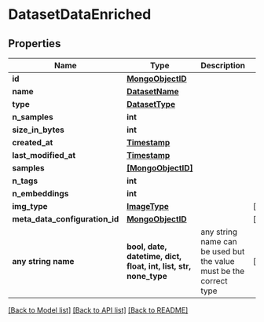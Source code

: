 # DatasetDataEnriched


## Properties
Name | Type | Description | Notes
------------ | ------------- | ------------- | -------------
**id** | [**MongoObjectID**](MongoObjectID.md) |  | 
**name** | [**DatasetName**](DatasetName.md) |  | 
**type** | [**DatasetType**](DatasetType.md) |  | 
**n_samples** | **int** |  | 
**size_in_bytes** | **int** |  | 
**created_at** | [**Timestamp**](Timestamp.md) |  | 
**last_modified_at** | [**Timestamp**](Timestamp.md) |  | 
**samples** | [**[MongoObjectID]**](MongoObjectID.md) |  | 
**n_tags** | **int** |  | 
**n_embeddings** | **int** |  | 
**img_type** | [**ImageType**](ImageType.md) |  | [optional] 
**meta_data_configuration_id** | [**MongoObjectID**](MongoObjectID.md) |  | [optional] 
**any string name** | **bool, date, datetime, dict, float, int, list, str, none_type** | any string name can be used but the value must be the correct type | [optional]

[[Back to Model list]](../README.md#documentation-for-models) [[Back to API list]](../README.md#documentation-for-api-endpoints) [[Back to README]](../README.md)


